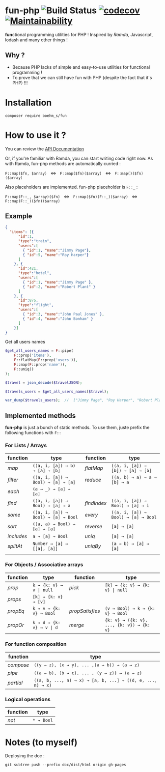 # fun-php ![Build Status](https://travis-ci.com/boehm-s/fun-php.svg?branch=master) [![codecov](https://codecov.io/gh/boehm-s/fun-php/branch/master/graph/badge.svg?token=LIWXGDM2NN)](https://codecov.io/gh/boehm-s/fun-php) [![Maintainability](https://api.codeclimate.com/v1/badges/612d5dac269def2e0900/maintainability)](https://codeclimate.com/github/boehm-s/fun-php/maintainability)

**fun**ctional programming utilities for PHP ! Inspired by *Ramda*, Javascript, lodash and many other things !

## Why ? 

- Because PHP lacks of simple and easy-to-use utilities for functional programming !
- To prove that we can still have fun with PHP (despite the fact that it's PHP) !!!

# Installation 

```
composer require boehm_s/fun
```

# How to use it ?

You can review the [API Documentation](https://boehm-s.github.io/fun-php/)

Or, if you're familiar with Ramda, you can start writing code right now. As with Ramda, fun-php methods are automatically curried : 

`F::map($fn, $array)` &nbsp; ⇔  &nbsp; `F::map($fn)($array)` &nbsp; ⇔  &nbsp; `F::map()($fn)($array)`

Also placeholders are implemented. fun-php placeholder is `F::_` : 

`F::map(F::_, $array)($fn)` &nbsp; ⇔  &nbsp; `F::map($fn)(F::_)($array)` &nbsp; ⇔  &nbsp; `F::map(F::_)($fn)($array)`


## Example

```json
{
  "items": [{
      "id":1,
      "type":"train",
      "users":[
        { "id":1, "name":"Jimmy Page"},
        { "id":5, "name":"Roy Harper"}
      ]
    }, {
      "id":421,
      "type":"hotel",
      "users":[
        { "id":1, "name":"Jimmy Page" }, 
        { "id":2, "name":"Robert Plant" }
      ]
    }, {
      "id":876,
      "type":"flight",
      "users":[
        { "id":3, "name":"John Paul Jones" },
        { "id":4, "name":"John Bonham" }
      ]
    }]
}
```

Get all users names 

```php
$get_all_users_names = F::pipe(
    F::prop('items'),
    F::flatMap(F::prop('users')),
    F::map(F::prop('name')),
    F::uniq()
);

$travel = json_decode($travelJSON);

$travels_users = $get_all_users_names($travel);

var_dump($travels_users);  //  ["Jimmy Page", "Roy Harper", "Robert Plant", "John Paul Jones", "John Bonham"]
```


## Implemented methods

**fun-php** is just a bunch of static methods. To use them, juste prefix the following functions with `F::`

### For Lists / Arrays

| function   | type                                | function    | type                                |
|------------|-------------------------------------|-------------|-------------------------------------|
| *map*      | `((a, i, [a]) → b) → [a] → [b]`     | *flatMap*   | `((a, i, [a]) → [b]) → [a] → [b]`   |
| *filter*   | `((a, i, [a]) → Bool) → [a] → [a]`  | *reduce*    | `((a, b) → a) → a → [b] → a`        |
| *each*     | `(a → _) → [a] → [a]`               |             |                                     |
| *find*     | `((a, i, [a]) → Bool) → [a] → a`    | *findIndex* | `((a, i, [a]) → Bool) → [a] → i`    |
| *some*     | `((a, i, [a]) → Bool) → [a] → Bool` | *every*     | `((a, i, [a]) → Bool) → [a] → Bool` |
| *sort*     | `((a, a) → Bool) → [a] → [a]`       | *reverse*   | `[a] → [a]`                         |
| *includes* | `a → [a] → Bool`                    | *uniq*      | `[a] → [a]`                         |
| *splitAt*  | `Number → [a] → [[a], [a]]`         | *uniqBy*    | `(a → b) → [a] → [a]`               |
|            |                                     |             |                                     |

### For Objects / Associative arrays

| function | type                      | function        | type                                      |
|----------|---------------------------|-----------------|-------------------------------------------|
| *prop*   | `k → {k: v} → v \| null`  | *pick*          | `[k] → {k: v} → {k: v} \| null`           |
| *props*  | `[k] → {k: v} → [v]`      |                 |                                           |
| *propEq* | `k → v → {k: v} → Bool`   | *propSatisfies* | `(v → Bool) → k → {k: v} → Bool`          |
| *propOr* | `k → d → {k: v} → v \| d` | *merge*         | `{k: v} → ({k: v}, ..., {k: v}) → {k: v}` |

### For function composition

| function  | type                                                        |
| --------- | ----------------------------------------------------------- |
| *compose* | `((y → z), (x → y), ... ,(a → b)) → (a → z)`                |
| *pipe*    | `((a → b), (b → c), ... , (y → z)) → (a → z)`               |
| *partial* | `((a, b, ..., n) → x) → [a, b, ...] → ((d, e, ..., n) → x)` |

### Logical operations

| function  | type          |
| --------- | ------------- |
| *not*     | `* → Bool`    |


# Notes (to myself)

Deploying the doc : 

```
git subtree push --prefix doc/dist/html origin gh-pages
```
